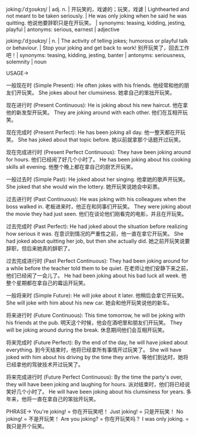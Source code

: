 joking:/ˈdʒoʊkɪŋ/ | adj. n. | 开玩笑的，戏谑的；玩笑，戏谑 |  Lighthearted and not meant to be taken seriously.  | He was only joking when he said he was quitting. 他说他要辞职只是在开玩笑。 | synonyms: teasing, kidding, jesting, playful | antonyms: serious, earnest | adjective

joking:/ˈdʒoʊkɪŋ/ | n. |  The activity of telling jokes; humorous or playful talk or behaviour. |  Stop your joking and get back to work! 别开玩笑了，回去工作吧！| synonyms: teasing, kidding, jesting, banter | antonyms: seriousness, solemnity | noun


USAGE->

一般现在时 (Simple Present):
He often jokes with his friends.  他经常和他的朋友们开玩笑。
She jokes about her clumsiness. 她拿自己的笨拙开玩笑。

现在进行时 (Present Continuous):
He is joking about his new haircut. 他在拿他的新发型开玩笑。
They are joking around with each other. 他们在互相开玩笑。

现在完成时 (Present Perfect):
He has been joking all day. 他一整天都在开玩笑。
She has joked about that topic before. 她以前就拿那个话题开过玩笑。

现在完成进行时 (Present Perfect Continuous):
They have been joking around for hours. 他们已经闹了好几个小时了。
He has been joking about his cooking skills all evening. 他整个晚上都在拿自己的厨艺开玩笑。

一般过去时 (Simple Past):
He joked about her singing.  他拿她的歌声开玩笑。
She joked that she would win the lottery. 她开玩笑说她会中彩票。

过去进行时 (Past Continuous):
He was joking with his colleagues when the boss walked in. 老板进来时，他正在和同事们开玩笑。
They were joking about the movie they had just seen. 他们在谈论他们刚看完的电影，并且在开玩笑。

过去完成时 (Past Perfect):
He had joked about the situation before realizing how serious it was. 在意识到情况的严重性之前，他一直在拿它开玩笑。
She had joked about quitting her job, but then she actually did. 她之前开玩笑说要辞职，但后来她真的辞职了。

过去完成进行时 (Past Perfect Continuous):
They had been joking around for a while before the teacher told them to be quiet. 在老师让他们安静下来之前，他们已经闹了一会儿了。
He had been joking about his bad luck all week. 他整个星期都在拿自己的霉运开玩笑。

一般将来时 (Simple Future):
He will joke about it later. 他稍后会拿它开玩笑。
She will joke with him about his new car. 她会和他开玩笑说他的新车。

将来进行时 (Future Continuous):
This time tomorrow, he will be joking with his friends at the pub. 明天这个时候，他会在酒吧里和朋友们开玩笑。
They will be joking around during the break. 休息期间他们会互相开玩笑。

将来完成时 (Future Perfect):
By the end of the day, he will have joked about everything. 到今天结束时，他将已经拿所有事情开过玩笑了。
She will have joked with him about his driving by the time they arrive. 等他们到达时，她将已经拿他的驾驶技术开过玩笑了。

将来完成进行时 (Future Perfect Continuous):
By the time the party's over, they will have been joking and laughing for hours. 派对结束时，他们将已经说笑好几个小时了。
He will have been joking about his clumsiness for years. 多年来，他将一直在拿自己的笨拙开玩笑。


PHRASE->
You're joking! = 你在开玩笑吧！
Just joking! = 只是开玩笑！
No joking! = 不是开玩笑！
Are you joking? = 你在开玩笑吗？
I was only joking. = 我只是开个玩笑。
